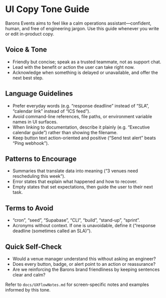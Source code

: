 # UI Copy Tone Guide

Barons Events aims to feel like a calm operations assistant—confident, human, and free of engineering jargon. Use this guide whenever you write or edit in-product copy.

## Voice & Tone
- Friendly but concise; speak as a trusted teammate, not as support chat.
- Lead with the benefit or action the user can take right now.
- Acknowledge when something is delayed or unavailable, and offer the next best step.

## Language Guidelines
- Prefer everyday words (e.g. “response deadline” instead of “SLA”, “calendar link” instead of “ICS feed”).
- Avoid command-line references, file paths, or environment variable names in UI surfaces.
- When linking to documentation, describe it plainly (e.g. “Executive calendar guide”) rather than showing the filename.
- Keep button text action-oriented and positive (“Send test alert” beats “Ping webhook”).

## Patterns to Encourage
- Summaries that translate data into meaning (“3 venues need rescheduling this week”).
- Error states that explain what happened and how to recover.
- Empty states that set expectations, then guide the user to their next task.

## Terms to Avoid
- “cron”, “seed”, “Supabase”, “CLI”, “build”, “stand-up”, “sprint”.
- Acronyms without context. If one is unavoidable, define it (“response deadline (sometimes called an SLA)”).

## Quick Self-Check
- Would a venue manager understand this without asking an engineer?
- Does every button, badge, or alert point to an action or reassurance?
- Are we reinforcing the Barons brand friendliness by keeping sentences clear and calm?

Refer to `docs/UXFlowNotes.md` for screen-specific notes and examples informed by this tone.
